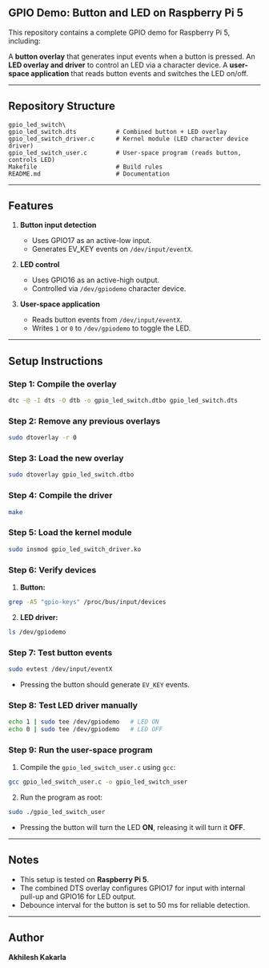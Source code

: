 ```markdown
```
## GPIO Demo: Button and LED on Raspberry Pi 5

This repository contains a complete GPIO demo for Raspberry Pi 5, including:

 A **button overlay** that generates input events when a button is pressed.
 An **LED overlay and driver** to control an LED via a character device.
 A **user-space application** that reads button events and switches the LED on/off.

---

## Repository Structure

```
gpio_led_switch\
gpio_led_switch.dts           # Combined button + LED overlay
gpio_led_switch_driver.c      # Kernel module (LED character device driver)
gpio_led_switch_user.c        # User-space program (reads button, controls LED)
Makefile                      # Build rules
README.md                     # Documentation

````
---

## Features

1. **Button input detection**  
   - Uses GPIO17 as an active-low input.  
   - Generates EV_KEY events on `/dev/input/eventX`.

2. **LED control**  
   - Uses GPIO16 as an active-high output.  
   - Controlled via `/dev/gpiodemo` character device.

3. **User-space application**  
   - Reads button events from `/dev/input/eventX`.  
   - Writes `1` or `0` to `/dev/gpiodemo` to toggle the LED.  

---

## Setup Instructions

### Step 1: Compile the overlay

```bash
dtc -@ -I dts -O dtb -o gpio_led_switch.dtbo gpio_led_switch.dts
````

### Step 2: Remove any previous overlays

```bash
sudo dtoverlay -r 0
```

### Step 3: Load the new overlay

```bash
sudo dtoverlay gpio_led_switch.dtbo
```

### Step 4: Compile the driver

```bash
make
```

### Step 5: Load the kernel module

```bash
sudo insmod gpio_led_switch_driver.ko
```

### Step 6: Verify devices

1. **Button:**

```bash
grep -A5 "gpio-keys" /proc/bus/input/devices
```

2. **LED driver:**

```bash
ls /dev/gpiodemo
```

### Step 7: Test button events

```bash
sudo evtest /dev/input/eventX
```

* Pressing the button should generate `EV_KEY` events.

### Step 8: Test LED driver manually

```bash
echo 1 | sudo tee /dev/gpiodemo   # LED ON
echo 0 | sudo tee /dev/gpiodemo   # LED OFF
```

### Step 9: Run the user-space program

1. Compile the `gpio_led_switch_user.c` using `gcc`:

```bash
gcc gpio_led_switch_user.c -o gpio_led_switch_user
```

2. Run the program as root:

```bash
sudo ./gpio_led_switch_user
```

* Pressing the button will turn the LED **ON**, releasing it will turn it **OFF**.

---

## Notes

* This setup is tested on **Raspberry Pi 5**.
* The combined DTS overlay configures GPIO17 for input with internal pull-up and GPIO16 for LED output.
* Debounce interval for the button is set to 50 ms for reliable detection.

---

## Author

**Akhilesh Kakarla**
